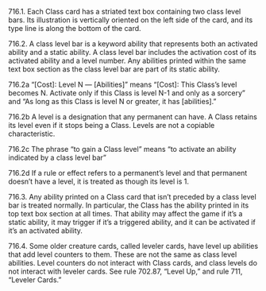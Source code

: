 716.1. Each Class card has a striated text box containing two class level bars. Its illustration is vertically oriented on the left side of the card, and its type line is along the bottom of the card.

716.2. A class level bar is a keyword ability that represents both an activated ability and a static ability. A class level bar includes the activation cost of its activated ability and a level number. Any abilities printed within the same text box section as the class level bar are part of its static ability.

716.2a “[Cost]: Level N — [Abilities]” means “[Cost]: This Class’s level becomes N. Activate only if this Class is level N-1 and only as a sorcery” and “As long as this Class is level N or greater, it has [abilities].”

716.2b A level is a designation that any permanent can have. A Class retains its level even if it stops being a Class. Levels are not a copiable characteristic.

716.2c The phrase “to gain a Class level” means “to activate an ability indicated by a class level bar”

716.2d If a rule or effect refers to a permanent’s level and that permanent doesn’t have a level, it is treated as though its level is 1.

716.3. Any ability printed on a Class card that isn’t preceded by a class level bar is treated normally. In particular, the Class has the ability printed in its top text box section at all times. That ability may affect the game if it’s a static ability, it may trigger if it’s a triggered ability, and it can be activated if it’s an activated ability.

716.4. Some older creature cards, called leveler cards, have level up abilities that add level counters to them. These are not the same as class level abilities. Level counters do not interact with Class cards, and class levels do not interact with leveler cards. See rule 702.87, “Level Up,” and rule 711, “Leveler Cards.”